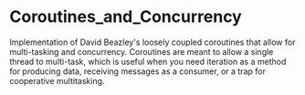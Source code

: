 # Coroutines_and_Concurrency
Implementation of David Beazley's loosely coupled coroutines that allow for multi-tasking and concurrency. Coroutines are meant to allow a single thread to multi-task, which is useful when you need iteration as a method for producing data, receiving messages as a consumer, or a trap for cooperative multitasking.
